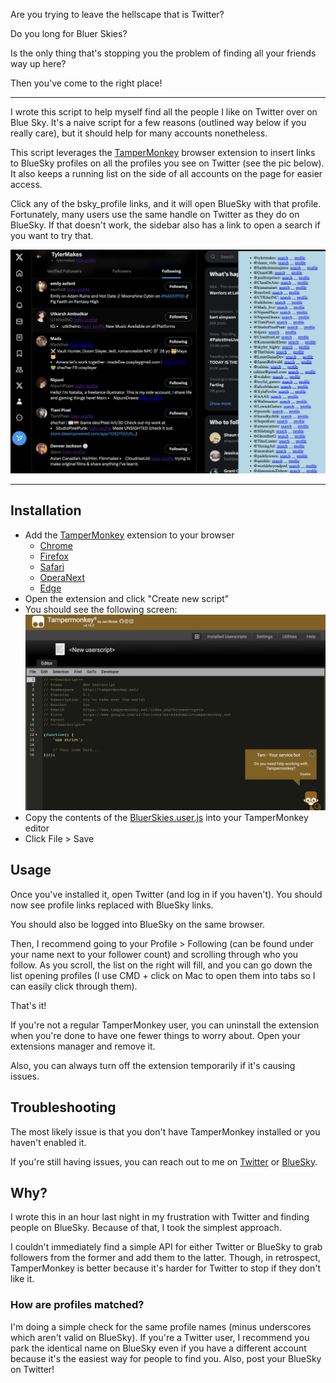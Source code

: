 Are you trying to leave the hellscape that is Twitter?

Do you long for Bluer Skies?

Is the only thing that's stopping you the problem of finding all your friends way up here?

Then you've come to the right place!

------

I wrote this script to help myself find all the people I like on Twitter over on Blue Sky. It's a naive script for a few reasons (outlined way below if you really care), but it should help for many accounts nonetheless.

This script leverages the [TamperMonkey](https://www.tampermonkey.net/index.php) browser extension to insert links to BlueSky profiles on all the profiles you see on Twitter (see the pic below). It also keeps a running list on the side of all accounts on the page for easier access.

Click any of the bsky_profile links, and it will open BlueSky with that profile. Fortunately, many users use the same handle on Twitter as they do on BlueSky. If that doesn't work, the sidebar also has a link to open a search if you want to try that.

![bluer sky example with profile names replaced with bluesky links](bluersky_example.png)

-------

## Installation

- Add the [TamperMonkey](https://www.tampermonkey.net/index.php) extension to your browser
    - [Chrome](https://www.tampermonkey.net/index.php?browser=chrome)
    - [Firefox](https://www.tampermonkey.net/index.php?browser=firefox)
    - [Safari](https://www.tampermonkey.net/index.php?browser=safari)
    - [OperaNext](https://www.tampermonkey.net/index.php?browser=opera)
    - [Edge](https://www.tampermonkey.net/index.php?browser=edge)
- Open the extension and click "Create new script"
- You should see the following screen:
![Tamper Monkey create script screen|100x100](./tampermonkeyscreen.png)
- Copy the contents of the [BluerSkies.user.js](BluerSkies.user.js) into your TamperMonkey editor
- Click File > Save

## Usage
Once you've installed it, open Twitter (and log in if you haven't). You should now see profile links replaced with BlueSky links.

You should also be logged into BlueSky on the same browser.

Then, I recommend going to your Profile > Following (can be found  under your name next to your follower count) and scrolling through who you follow. As you scroll, the list on the right will fill, and you can go down the list opening profiles (I use CMD + click on Mac to open them into tabs so I can easily click through them).

That's it!

If you're not a regular TamperMonkey user, you can uninstall the extension when you're done to have one fewer things to worry about. Open your extensions manager and remove it.

Also, you can always turn off the extension temporarily if it's causing issues.

## Troubleshooting
The most likely issue is that you don't have TamperMonkey installed or you haven't enabled it.

If you're still having issues, you can reach out to me on [Twitter](https://twitter.com/tylermakes) or [BlueSky](https://bsky.app/profile/summitch.bsky.social).

## Why?
I wrote this in an hour last night in my frustration with Twitter and finding people on BlueSky. Because of that, I took the simplest approach.

I couldn't immediately find a simple API for either Twitter or BlueSky to grab followers from the former and add them to the latter. Though, in retrospect, TamperMonkey is better because it's harder for Twitter to stop if they don't like it.

### How are profiles matched?
I'm doing a simple check for the same profile names (minus underscores which aren't valid on BlueSky). If you're a Twitter user, I recommend you park the identical name on BlueSky even if you have a different account because it's the easiest way for people to find you. Also, post your BlueSky on Twitter!



